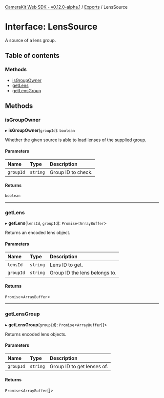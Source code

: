 [CameraKit Web SDK - v0.12.0-alpha.1](../README.md) / [Exports](../modules.md) / LensSource

# Interface: LensSource

A source of a lens group.

## Table of contents

### Methods

- [isGroupOwner](LensSource.md#isgroupowner)
- [getLens](LensSource.md#getlens)
- [getLensGroup](LensSource.md#getlensgroup)

## Methods

### isGroupOwner

▸ **isGroupOwner**(`groupId`): `boolean`

Whether the given source is able to load lenses of the supplied group.

#### Parameters

| Name | Type | Description |
| :------ | :------ | :------ |
| `groupId` | `string` | Group ID to check. |

#### Returns

`boolean`

___

### getLens

▸ **getLens**(`lensId`, `groupId`): `Promise`<`ArrayBuffer`\>

Returns an encoded lens object.

#### Parameters

| Name | Type | Description |
| :------ | :------ | :------ |
| `lensId` | `string` | Lens ID to get. |
| `groupId` | `string` | Group ID the lens belongs to. |

#### Returns

`Promise`<`ArrayBuffer`\>

___

### getLensGroup

▸ **getLensGroup**(`groupId`): `Promise`<`ArrayBuffer`[]\>

Returns encoded lens objects.

#### Parameters

| Name | Type | Description |
| :------ | :------ | :------ |
| `groupId` | `string` | Group ID to get lenses of. |

#### Returns

`Promise`<`ArrayBuffer`[]\>
